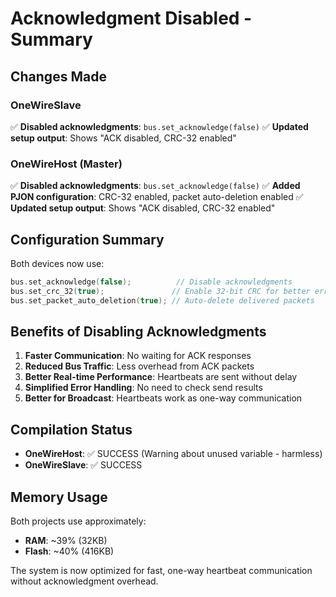 # Acknowledgment Disabled - Summary

## Changes Made

### OneWireSlave
✅ **Disabled acknowledgments**: `bus.set_acknowledge(false)`
✅ **Updated setup output**: Shows "ACK disabled, CRC-32 enabled"

### OneWireHost (Master)  
✅ **Disabled acknowledgments**: `bus.set_acknowledge(false)`
✅ **Added PJON configuration**: CRC-32 enabled, packet auto-deletion enabled
✅ **Updated setup output**: Shows "ACK disabled, CRC-32 enabled"

## Configuration Summary

Both devices now use:
```cpp
bus.set_acknowledge(false);          // Disable acknowledgments
bus.set_crc_32(true);               // Enable 32-bit CRC for better error detection
bus.set_packet_auto_deletion(true); // Auto-delete delivered packets
```

## Benefits of Disabling Acknowledgments

1. **Faster Communication**: No waiting for ACK responses
2. **Reduced Bus Traffic**: Less overhead from ACK packets
3. **Better Real-time Performance**: Heartbeats are sent without delay
4. **Simplified Error Handling**: No need to check send results
5. **Better for Broadcast**: Heartbeats work as one-way communication

## Compilation Status

- **OneWireHost**: ✅ SUCCESS (Warning about unused variable - harmless)
- **OneWireSlave**: ✅ SUCCESS

## Memory Usage

Both projects use approximately:
- **RAM**: ~39% (32KB)
- **Flash**: ~40% (416KB)

The system is now optimized for fast, one-way heartbeat communication without acknowledgment overhead.

